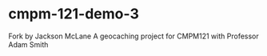 # cmpm-121-demo-3

Fork by Jackson McLane
A geocaching project for CMPM121 with Professor Adam Smith